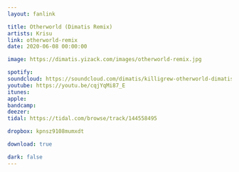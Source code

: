 ```yaml
---
layout: fanlink

title: Otherworld (Dimatis Remix)
artists: Krisu
link: otherworld-remix
date: 2020-06-08 00:00:00

image: https://dimatis.yizack.com/images/otherworld-remix.jpg

spotify: 
soundcloud: https://soundcloud.com/dimatis/killigrew-otherworld-dimatis-remix
youtube: https://youtu.be/cqjYqMi87_E
itunes: 
apple: 
bandcamp: 
deezer: 
tidal: https://tidal.com/browse/track/144558495

dropbox: kpnsz9108mumxdt

download: true

dark: false
---
```

